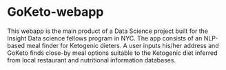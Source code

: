 # GoKeto-webapp
This webapp is the main product of a Data Science project built for the Insight Data science fellows program in NYC.
The app consists of an NLP-based meal finder for Ketogenic dieters. 
A user inputs his/her address and GoKeto finds close-by meal options suitable to the Ketogenic diet inferred from local restaurant and nutritional information databases.
